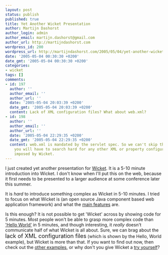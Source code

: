 ```yaml
---
layout: post
status: publish
published: true
title: Yet Another Wicket Presentation
author: Martijn Dashorst
author_login: admin
author_email: martijn.dashorst@gmail.com
author_url: http://martijndashorst.com
wordpress_id: 200
wordpress_url: http://martijndashorst.com/2005/05/04/yet-another-wicket-presentation/
date: '2005-05-04 00:30:30 +0200'
date_gmt: '2005-05-04 00:30:30 +0200'
categories:
- wicket
tags: []
comments:
- id: 197
  author: ''
  author_email: ''
  author_url: ''
  date: '2005-05-04 20:03:39 +0200'
  date_gmt: '2005-05-04 20:03:39 +0200'
  content: Lack of XML configuration files? What about web.xml?
- id: 198
  author: ''
  author_email: ''
  author_url: ''
  date: '2005-05-04 22:29:35 +0200'
  date_gmt: '2005-05-04 22:29:35 +0200'
  content: web.xml is mandated by the servlet spec. So we can't skip that one... But
    you will have to search hard for any other XML or property configuration file
    imposed by Wicket.
---
```

<p>I just created yet another presentation for <a href="http://wicket.sourceforge.net" title="Wicket">Wicket</a>. It is a 5-10 minute introduction into Wicket. I don't know when I'll put this on the web, because it first needs to be presented to a larger audience at some conference later this summer.</p>
<p>It is <em>hard</em> to introduce something complex as Wicket in 5-10 minutes. I tried to focus on what Wicket is (an open source Java component based web application framework) and what the <a href="http://wicket.sourceforge.net/Features.html">main features</a> are.</p>
<p>Is this enough? It is not possible to get 'Wicket' across by showing code for 5 minutes. Most people won't be able to grasp more complex code than <a href="http://wicket.sourceforge.net/ExampleHelloWorld.html">'Hello World'</a> in 5 minutes, and though interesting, it <em>really</em> doesn't communicate half of what Wicket is all about. Sure, we can brag about the <font size="+1">lack of XML configuration files</font> (which is shown by the Hello, World example), but Wicket is more than that. If you want to find out now, then check out the <a href="http://wicket.sourceforge.net/Examples.html">other examples</a>, or why don't you give Wicket a <a href="http://wicket.sourceforge.net/QuickStartBinary.html">try yourself</a>?</p>
